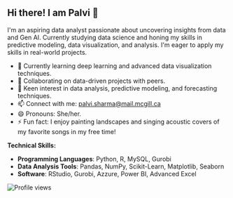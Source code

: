 ## Hi there! I am Palvi 👋
I'm an aspiring data analyst passionate about uncovering insights from data and Gen AI. Currently studying data science and honing my skills in predictive modeling, data visualization, and analysis. I'm eager to apply my skills in real-world projects.

- 🌱 Currently learning deep learning and advanced data visualization techniques.
- 🔭 Collaborating on data-driven projects with peers.
- 💬 Keen interest in data analysis, predictive modeling, and forecasting techniques.
- 📫 Connect with me: palvi.sharma@mail.mcgill.ca
- 😄 Pronouns: She/her.
- ⚡ Fun fact: I enjoy painting landscapes and singing acoustic covers of my favorite songs in my free time!

**Technical Skills:**
- **Programming Languages**: Python, R, MySQL, Gurobi 
- **Data Analysis Tools**: Pandas, NumPy, Scikit-Learn, Matplotlib, Seaborn
- **Software**: RStudio, Gurobi, Azzure, Power BI, Advanced Excel

![Profile views](https://komarev.com/ghpvc/?username=Palvi-Sharma)
